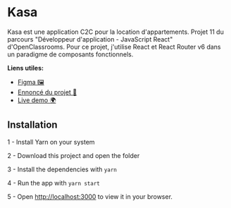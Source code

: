 # Kasa

Kasa est une application C2C pour la location d'appartements. Projet 11 du parcours "Développeur d'application - JavaScript React" d'OpenClassrooms. Pour ce projet, j'utilise React et React Router v6 dans un paradigme de composants fonctionnels.

**Liens utiles:**
- [Figma 🖼️](https://www.figma.com/file/bAnXDNqRKCRRP8mY2gcb5p/UI-Design-Kasa-FR?node-id=26%3A79)
- [Ennoncé du projet 📑](https://github.com/JyjyStudio/kasa/blob/main/Mission.pdf)
- [Live demo 🌍](https://jyjystudio.github.io/kasa/)

## Installation

1 - Install Yarn on your system

2 - Download this project and open the folder

3 - Install the dependencies with `yarn`

4 - Run the app with `yarn start`

5 - Open [http://localhost:3000](http://localhost:3000) to view it in your browser.
